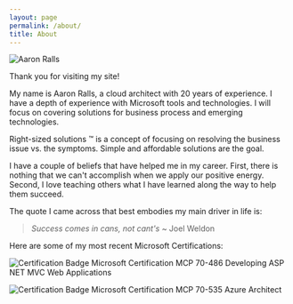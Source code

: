 ```yaml
---
layout: page
permalink: /about/
title: About
---
```


![Aaron Ralls][me]

Thank you for visiting my site!

My name is Aaron Ralls, a cloud architect with 20 years of experience.  I have a depth of experience with Microsoft tools and technologies. I will focus on covering solutions for business process and emerging technologies.

Right-sized solutions ™ is a concept of focusing on resolving the business issue vs. the symptoms. Simple and affordable solutions are the goal.

I have a couple of beliefs that have helped me in my career. First, there is nothing that we can't accomplish when we apply our positive energy. Second, I love teaching others what I have learned along the way to help them succeed.

The quote I came across that best embodies my main driver in life is:
> *Success comes in cans, not cant's* ~ Joel Weldon

Here are some of my most recent Microsoft Certifications:

![Certification Badge Microsoft Certification MCP 70-486 Developing ASP NET MVC Web Applications][MCP70-486]

![Certification Badge Microsoft Certification MCP 70-535 Azure Architect][MCP70-535]

[me]: ../assets/images/about/aaron-ralls.jpg "Aaron Ralls software architect MCP"
[MCP70-486]: ../assets/images/about/exam-486-developing-asp-net-mvc-web-applications-300x300.png "Microsoft Certification MCP 70-486 Developing ASP NET MVC Web Applications"
[MCP70-535]: ../assets/images/about/exam-535-architecting-microsoft-azure-solutions-300x300.png "Microsoft Certification MCP 70-535 Azure Architect"
